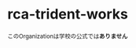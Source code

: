 # rca-trident-works
<small>このOrganizationは学校の公式では**ありません**</small>

<!--
## Repositories
- rca-trident-works/JavaBasic
  - 2023年度Java基礎の授業課題など
  - `Lecture`, `Practice`, `Addition`(学校独自)を含めたすべての問題文は同梱されて**いません**
- 

## そのほか
- 基本的には自分自身のメモとして管理しています(せっかくまとめて管理するなら他の生徒にも役立ててほしいので公開しています)
- 生徒であれば閲覧権限を付与します(Githubアカウント必須)
- 削除指示などはアカウントに登録しているメールアドレスから受け付けます.
- 申し立てなどがあった場合、個人の判断において一部または全てをPrivateに変更, 削除する場合があります

-->
